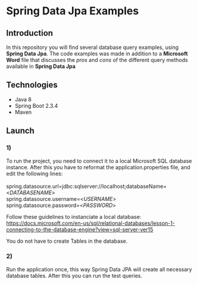 # Spring Data Jpa Examples<br>

## Introduction<br>
In this repository you will find several database query examples, using <b>Spring Data Jpa</b>. 
The code examples was made in addition to a <b>Microsoft Word</b> file that discusses the <i>pros</i> and <i>cons</i> of the different
query methods available in <b>Spring Data Jpa</b>

## Technologies<br>
* Java 8
* Spring Boot 2.3.4
* Maven 

## Launch<br>

### 1)<br>
To run the project, you need to connect it to a local Microsoft SQL database instance. 
After this you have to reformat the application.properties file, and edit the following lines:<br><br>
spring.datasource.url=jdbc:sqlserver://localhost;databaseName=<<i>DATABASENAME</i>><br>
spring.datasource.username=<<i>USERNAME</i>><br>
spring.datasource.password=<<i>PASSWORD</i>><br>

Follow these guidelines to instanciate a local database:<br>
https://docs.microsoft.com/en-us/sql/relational-databases/lesson-1-connecting-to-the-database-engine?view=sql-server-ver15

You do not have to create Tables in the database.
### 2)<br>
Run the application once, this way Spring Data JPA will create all necessary database tables.
After this you can run the test queries.
